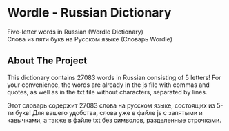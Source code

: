 # Wordle - Russian Dictionary
Five-letter words in Russian (Wordle Dictionary)
<br/>
Слова из пяти букв на Русском языке (Словарь Wordle)

## About The Project

This dictionary contains 27083 words in Russian consisting of 5 letters!
For your convenience, the words are already in the js file with commas and quotes, as well as in the txt file without characters, separated by lines.

Этот словарь содержит 27083 слова на русском языке, состоящих из 5-ти букв!
Для вашего удобства, слова уже в файле js с запятыми и кавычками, а также в файле txt без символов, разделенные строчками.
